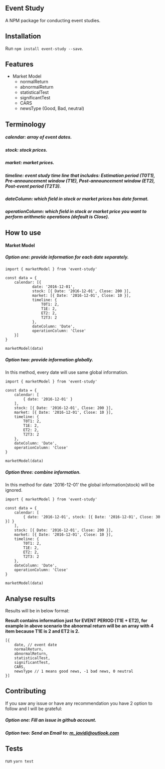 ## Event Study
A NPM package for conducting event studies.

## Installation
Run `npm install event-study --save`.

## Features
* Market Model
    * normalReturn
    * abnormalReturn
    * statisticalTest
    * significantTest
    * CARS
    * newsType (Good, Bad, neutral)
## Terminology
##### calendar: array of event dates.
##### stock: stock prices.
##### market: market prices.
##### timeline: event study time line that includes: Estimation period (T0T1), Pre-announcement window (T1E), Post-announcement window (ET2), Post-event period (T2T3).
##### dateColumn: which field in stock or market prices has date format. 
##### operationColumn: which field in stock or market price you want to perform arithmetic operations (default is Close). 

## How to use
#### Market Model
##### Option one: provide information for each date separately. 
```
import { marketModel } from 'event-study'

const data = {
    calendar: [{
            date: '2016-12-01',
            stock: [{ Date: '2016-12-01', Close: 200 }],
            market: [{ Date: '2016-12-01', Close: 10 }],
            timeline: {
                T0T1: 2,
                T1E: 2,
                ET2: 2,
                T2T3: 2
            },
            dateColumn: 'Date',
            operationColumn: 'Close'
    }]
}

marketModel(data)
```
##### Option two: provide information globally.
In this method, every date will use same global information.
```
import { marketModel } from 'event-study'

const data = {
    calendar: [
        { date: '2016-12-01' }
    ],
    stock: [{ Date: '2016-12-01', Close: 200 }],
    market: [{ Date: '2016-12-01', Close: 10 }],
    timeline: {
        T0T1: 2,
        T1E: 2,
        ET2: 2,
        T2T3: 2
    },
    dateColumn: 'Date',
    operationColumn: 'Close'
}

marketModel(data)
```
##### Option three: combine information.
In this method for date '2016-12-01' the global information(stock) will be ignored.

```
import { marketModel } from 'event-study'

const data = {
    calendar: [
        { date: '2016-12-01', stock: [{ Date: '2016-12-01', Close: 30 }] }
    ],
    stock: [{ Date: '2016-12-01', Close: 200 }],
    market: [{ Date: '2016-12-01', Close: 10 }],
    timeline: {
        T0T1: 2,
        T1E: 2,
        ET2: 2,
        T2T3: 2
    },
    dateColumn: 'Date',
    operationColumn: 'Close'
}

marketModel(data)
```

## Analyse results
Results will be in below format:

**Result contains information just for EVENT PERIOD (T1E + ET2), for example in above scenario the abnormal return will be
an array with 4 item because T1E is 2 and ET2 is 2.**
```
[{
    date, // event date
    normalReturn,
    abnormalReturn,
    statisticalTest, 
    significantTest,
    CARS,
    newsType // 1 means good news, -1 bad news, 0 neutral
}]
```

## Contributing
If you saw any issue or have any recommendation you have 2 option to follow and I will be grateful:

##### Option one: Fill an issue in github account.
##### Option two: Send an Email to: m_javidi@outlook.com

## Tests
run `yarn test`
